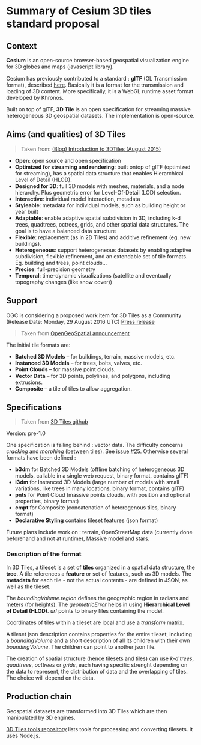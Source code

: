 # Summary of Cesium 3D tiles standard proposal

## Context
**Cesium** is an open-source browser-based geospatial visualization engine for 3D globes and maps (javascript library).

Cesium has previously contributed to a standard : **glTF** (GL Transmission format), described [here](https://github.com/KhronosGroup/glTF/tree/master/specification/1.0). Basically it is a format for the transmission and loading of 3D content. More specifically, it is a WebGL runtime asset format developed by Khronos.

Built on top of glTF, **3D Tile**  is an open specification for streaming massive heterogeneous 3D geospatial datasets. The implementation is open-source. 

## Aims (and qualities) of 3D Tiles

> Taken from: [(Blog) Introduction to 3DTiles (August 2015)](http://cesiumjs.org/2015/08/10/Introducing-3D-Tiles/) 

* **Open**: open source and open specification
* **Optimized for streaming and rendering**: built ontop of glTF (optimized for streaming), has a spatial data structure that enables Hierarchical Level of Detail (HLOD).
* **Designed for 3D**: full 3D models with meshes, materials, and a node hierarchy. Plus geometric error for Level-Of-Detail (LOD) selection.
* **Interactive**: individual model interaction, metadata
* **Styleable**: metadata for individual models, such as building height or year built
* **Adaptable**:  enable adaptive spatial subdivision in 3D, including k-d trees, quadtrees, octrees, grids, and other spatial data structures. The goal is to have a balanced data structure
* **Flexible**: replacement (as in 2D Tiles) and additive refinement (eg. new buildings). 
* **Heterogeneous**: support heterogeneous datasets by enabling adaptive subdivision, flexible refinement, and an extendable set of tile formats. Eg. building and trees, point clouds...
* **Precise**:  full-precision geometry
* **Temporal**:  time-dynamic visualizations (satellite and eventually topography changes (like snow cover))

## Support

OGC is considering a proposed work item for 3D Tiles as a Community (Release Date: Monday, 29 August 2016 UTC) [Press release](http://www.opengeospatial.org/pressroom/pressreleases/2466) 

> Taken from [OpenGeoSpatial announcement](http://www.opengeospatial.org/pressroom/pressreleases/2466) 

The initial tile formats are:

* **Batched 3D Models** – for buildings, terrain, massive models, etc.
* **Instanced 3D Models** – for trees, bolts, valves, etc.
* **Point Clouds** – for massive point clouds.
* **Vector Data** – for 3D points, polylines, and polygons, including extrusions.
* **Composite** – a tile of tiles to allow aggregation.

## Specifications

> Taken from [3D Tiles github](https://github.com/AnalyticalGraphicsInc/3d-tiles/blob/master/README.md) 

Version: pre-1.0

One specification is falling behind : vector data. The difficulty concerns *cracking* and *morphing* (between tiles). See [issue #25](https://github.com/AnalyticalGraphicsInc/3d-tiles/issues/25).
Otherwise several formats have been defined :

* **b3dm** for Batched 3D Models (offline batching of heterogeneous 3D models, callable in a single web request, binary format, contains glTF)
* **i3dm** for Instanced 3D Models (large number of models with small variations, like trees in many locations, binary format, contains glTF)
* **pnts** for Point Cloud (massive points clouds, with position and optional properties, binary format)
* **cmpt** for Composite (concatenation of heterogenous tiles, binary format)
* **Declarative Styling** contains  tileset features (json format) 

Future plans include work on : terrain, OpenStreetMap data (currently done beforehand and not at runtime), Massive model and stars.

### Description of the format 

In 3D Tiles, a **tileset** is a set of **tiles** organized in a spatial data structure, the **tree**. A tile references a **feature** or set of features, such as 3D models. The **metadata** for each tile - not the actual contents - are defined in JSON, as well as the tileset.

The *boundingVolume.region* defines the geographic region in radians and meters (for heights). The *geometricError* helps in using **Hierarchical Level of Detail (HLOD)**.  *url* points to binary files containing the model.

Coordinates of tiles within a tileset are local and use a *transform* matrix. 

A tileset json description contains properties for the entire tileset, including a *boundingVolume* and a short description of all its children with their own *boundingVolume*. The children can point to another json file.

The creation of spatial structure (hence tilesets and tiles) can use *k-d trees*, *quadtrees*, *octtrees* or *grids*, each having specific strenght depending on the data to represent, the distribution of data and the overlapping of tiles.  The choice will depend on the data.


## Production chain 

Geospatial datasets are transformed into 3D Tiles which are then manipulated by 3D engines.

[3D Tiles tools repository](https://github.com/AnalyticalGraphicsInc/3d-tiles-tools) lists tools for processing and converting tilesets. It uses Node.js.
